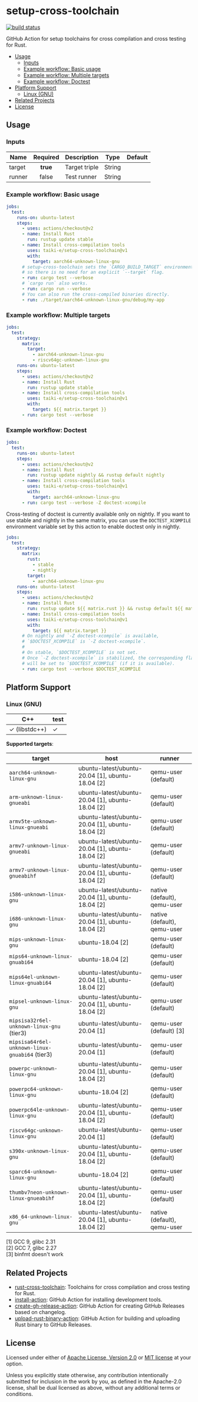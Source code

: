 # setup-cross-toolchain

[![build status](https://img.shields.io/github/workflow/status/taiki-e/setup-cross-toolchain/CI/main?style=flat-square&logo=github)](https://github.com/taiki-e/setup-cross-toolchain/actions)

GitHub Action for setup toolchains for cross compilation and cross testing for Rust.

- [Usage](#usage)
  - [Inputs](#inputs)
  - [Example workflow: Basic usage](#example-workflow-basic-usage)
  - [Example workflow: Multiple targets](#example-workflow-multiple-targets)
  - [Example workflow: Doctest](#example-workflow-doctest)
- [Platform Support](#platform-support)
  - [Linux (GNU)](#linux-gnu)
- [Related Projects](#related-projects)
- [License](#license)

## Usage

### Inputs

| Name     | Required | Description   | Type   | Default        |
|----------|:--------:|---------------|--------|----------------|
| target   | **true** | Target triple | String |                |
| runner   | false    | Test runner   | String |                |

### Example workflow: Basic usage

```yaml
jobs:
  test:
    runs-on: ubuntu-latest
    steps:
      - uses: actions/checkout@v2
      - name: Install Rust
        run: rustup update stable
      - name: Install cross-compilation tools
        uses: taiki-e/setup-cross-toolchain@v1
        with:
          target: aarch64-unknown-linux-gnu
      # setup-cross-toolchain sets the `CARGO_BUILD_TARGET` environment variable,
      # so there is no need for an explicit `--target` flag.
      - run: cargo test --verbose
      # `cargo run` also works.
      - run: cargo run --verbose
      # You can also run the cross-compiled binaries directly.
      - run: ./target/aarch64-unknown-linux-gnu/debug/my-app
```

### Example workflow: Multiple targets

```yaml
jobs:
  test:
    strategy:
      matrix:
        target:
          - aarch64-unknown-linux-gnu
          - riscv64gc-unknown-linux-gnu
    runs-on: ubuntu-latest
    steps:
      - uses: actions/checkout@v2
      - name: Install Rust
        run: rustup update stable
      - name: Install cross-compilation tools
        uses: taiki-e/setup-cross-toolchain@v1
        with:
          target: ${{ matrix.target }}
      - run: cargo test --verbose
```

### Example workflow: Doctest

```yaml
jobs:
  test:
    runs-on: ubuntu-latest
    steps:
      - uses: actions/checkout@v2
      - name: Install Rust
        run: rustup update nightly && rustup default nightly
      - name: Install cross-compilation tools
        uses: taiki-e/setup-cross-toolchain@v1
        with:
          target: aarch64-unknown-linux-gnu
      - run: cargo test --verbose -Z doctest-xcompile
```

Cross-testing of doctest is currently available only on nightly.
If you want to use stable and nightly in the same matrix, you can use the `DOCTEST_XCOMPILE` environment variable set by this action to enable doctest only in nightly.

```yaml
jobs:
  test:
    strategy:
      matrix:
        rust:
          - stable
          - nightly
        target:
          - aarch64-unknown-linux-gnu
    runs-on: ubuntu-latest
    steps:
      - uses: actions/checkout@v2
      - name: Install Rust
        run: rustup update ${{ matrix.rust }} && rustup default ${{ matrix.rust }}
      - name: Install cross-compilation tools
        uses: taiki-e/setup-cross-toolchain@v1
        with:
          target: ${{ matrix.target }}
      # On nightly and `-Z doctest-xcompile` is available,
      # `$DOCTEST_XCOMPILE` is `-Z doctest-xcompile`.
      #
      # On stable, `$DOCTEST_XCOMPILE` is not set.
      # Once `-Z doctest-xcompile` is stabilized, the corresponding flag
      # will be set to `$DOCTEST_XCOMPILE` (if it is available).
      - run: cargo test --verbose $DOCTEST_XCOMPILE
```

## Platform Support

### Linux (GNU)

| C++ | test |
| --- | ---- |
| ✓ (libstdc++) | ✓ |

**Supported targets**:

| target | host  | runner |
| ------ | ----- | ------ |
| `aarch64-unknown-linux-gnu` | ubuntu-latest/ubuntu-20.04 [1], ubuntu-18.04 [2] | qemu-user (default) |
| `arm-unknown-linux-gnueabi` | ubuntu-latest/ubuntu-20.04 [1], ubuntu-18.04 [2] | qemu-user (default) |
| `armv5te-unknown-linux-gnueabi` | ubuntu-latest/ubuntu-20.04 [1], ubuntu-18.04 [2] | qemu-user (default) |
| `armv7-unknown-linux-gnueabi` | ubuntu-latest/ubuntu-20.04 [1], ubuntu-18.04 [2] | qemu-user (default) |
| `armv7-unknown-linux-gnueabihf` | ubuntu-latest/ubuntu-20.04 [1], ubuntu-18.04 [2] | qemu-user (default) |
| `i586-unknown-linux-gnu` | ubuntu-latest/ubuntu-20.04 [1], ubuntu-18.04 [2] | native (default), qemu-user |
| `i686-unknown-linux-gnu` | ubuntu-latest/ubuntu-20.04 [1], ubuntu-18.04 [2] | native (default), qemu-user |
| `mips-unknown-linux-gnu` | <!-- ubuntu-latest/ubuntu-20.04 [1],--> ubuntu-18.04 [2] | qemu-user (default) |
| `mips64-unknown-linux-gnuabi64` | <!-- ubuntu-latest/ubuntu-20.04 [1],--> ubuntu-18.04 [2] | qemu-user (default) |
| `mips64el-unknown-linux-gnuabi64` | ubuntu-latest/ubuntu-20.04 [1], ubuntu-18.04 [2] | qemu-user (default) |
| `mipsel-unknown-linux-gnu` | ubuntu-latest/ubuntu-20.04 [1], ubuntu-18.04 [2] | qemu-user (default) |
| `mipsisa32r6el-unknown-linux-gnu` (tier3) | ubuntu-latest/ubuntu-20.04 [1] | qemu-user (default) [3] |
| `mipsisa64r6el-unknown-linux-gnuabi64` (tier3) | ubuntu-latest/ubuntu-20.04 [1] | qemu-user (default) |
| `powerpc-unknown-linux-gnu` | ubuntu-latest/ubuntu-20.04 [1], ubuntu-18.04 [2] | qemu-user (default) |
| `powerpc64-unknown-linux-gnu` | <!-- ubuntu-latest/ubuntu-20.04 [1],--> ubuntu-18.04 [2] | qemu-user (default) |
| `powerpc64le-unknown-linux-gnu` | ubuntu-latest/ubuntu-20.04 [1], ubuntu-18.04 [2] | qemu-user (default) |
| `riscv64gc-unknown-linux-gnu` | ubuntu-latest/ubuntu-20.04 [1] <!--, ubuntu-18.04 [2]--> | qemu-user (default) |
| `s390x-unknown-linux-gnu` | ubuntu-latest/ubuntu-20.04 [1], ubuntu-18.04 [2] | qemu-user (default) |
| `sparc64-unknown-linux-gnu` | <!-- ubuntu-latest/ubuntu-20.04 [1],--> ubuntu-18.04 [2] | qemu-user (default) |
| `thumbv7neon-unknown-linux-gnueabihf` | ubuntu-latest/ubuntu-20.04 [1], ubuntu-18.04 [2] | qemu-user (default) |
| `x86_64-unknown-linux-gnu` | ubuntu-latest/ubuntu-20.04 [1], ubuntu-18.04 [2] | native (default), qemu-user |

[1] GCC 9, glibc 2.31<br>
[2] GCC 7, glibc 2.27<br>
[3] binfmt doesn't work<br>

## Related Projects

- [rust-cross-toolchain]: Toolchains for cross compilation and cross testing for Rust.
- [install-action]: GitHub Action for installing development tools.
- [create-gh-release-action]: GitHub Action for creating GitHub Releases based on changelog.
- [upload-rust-binary-action]: GitHub Action for building and uploading Rust binary to GitHub Releases.

[create-gh-release-action]: https://github.com/taiki-e/create-gh-release-action
[install-action]: https://github.com/taiki-e/install-action
[rust-cross-toolchain]: https://github.com/taiki-e/rust-cross-toolchain
[upload-rust-binary-action]: https://github.com/taiki-e/upload-rust-binary-action

## License

Licensed under either of [Apache License, Version 2.0](LICENSE-APACHE) or
[MIT license](LICENSE-MIT) at your option.

Unless you explicitly state otherwise, any contribution intentionally submitted
for inclusion in the work by you, as defined in the Apache-2.0 license, shall
be dual licensed as above, without any additional terms or conditions.
